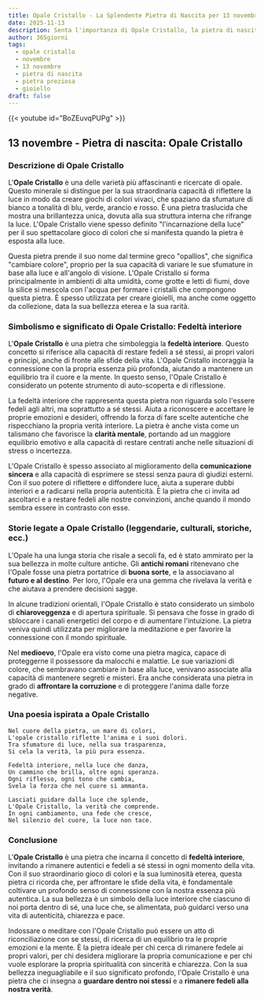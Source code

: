 ```yaml
---
title: Opale Cristallo - La Splendente Pietra di Nascita per 13 novembre
date: 2025-11-13
description: Senta l'importanza di Opale Cristallo, la pietra di nascita di 13 novembre che simboleggia Fedeltà interiore. Lasci che la sua bellezza e il suo significato illuminino la sua giornata.
author: 365giorni
tags:
  - opale cristallo
  - novembre
  - 13 novembre
  - pietra di nascita
  - pietra preziosa
  - gioiello
draft: false
---
```


{{< youtube id="BoZEuvqPUPg" >}}

## 13 novembre - Pietra di nascita: Opale Cristallo

### Descrizione di Opale Cristallo

L'**Opale Cristallo** è una delle varietà più affascinanti e ricercate di opale. Questo minerale si distingue per la sua straordinaria capacità di riflettere la luce in modo da creare giochi di colori vivaci, che spaziano da sfumature di bianco a tonalità di blu, verde, arancio e rosso. È una pietra traslucida che mostra una brillantezza unica, dovuta alla sua struttura interna che rifrange la luce. L'Opale Cristallo viene spesso definito "l'incarnazione della luce" per il suo spettacolare gioco di colori che si manifesta quando la pietra è esposta alla luce.

Questa pietra prende il suo nome dal termine greco "opallios", che significa "cambiare colore", proprio per la sua capacità di variare le sue sfumature in base alla luce e all'angolo di visione. L'Opale Cristallo si forma principalmente in ambienti di alta umidità, come grotte e letti di fiumi, dove la silice si mescola con l'acqua per formare i cristalli che compongono questa pietra. È spesso utilizzata per creare gioielli, ma anche come oggetto da collezione, data la sua bellezza eterea e la sua rarità.

### Simbolismo e significato di Opale Cristallo: Fedeltà interiore

L'**Opale Cristallo** è una pietra che simboleggia la **fedeltà interiore**. Questo concetto si riferisce alla capacità di restare fedeli a sé stessi, ai propri valori e principi, anche di fronte alle sfide della vita. L'Opale Cristallo incoraggia la connessione con la propria essenza più profonda, aiutando a mantenere un equilibrio tra il cuore e la mente. In questo senso, l'Opale Cristallo è considerato un potente strumento di auto-scoperta e di riflessione.

La fedeltà interiore che rappresenta questa pietra non riguarda solo l'essere fedeli agli altri, ma soprattutto a sé stessi. Aiuta a riconoscere e accettare le proprie emozioni e desideri, offrendo la forza di fare scelte autentiche che rispecchiano la propria verità interiore. La pietra è anche vista come un talismano che favorisce la **clarità mentale**, portando ad un maggiore equilibrio emotivo e alla capacità di restare centrati anche nelle situazioni di stress o incertezza.

L'Opale Cristallo è spesso associato al miglioramento della **comunicazione sincera** e alla capacità di esprimere se stessi senza paura di giudizi esterni. Con il suo potere di riflettere e diffondere luce, aiuta a superare dubbi interiori e a radicarsi nella propria autenticità. È la pietra che ci invita ad ascoltarci e a restare fedeli alle nostre convinzioni, anche quando il mondo sembra essere in contrasto con esse.

### Storie legate a Opale Cristallo (leggendarie, culturali, storiche, ecc.)

L'Opale ha una lunga storia che risale a secoli fa, ed è stato ammirato per la sua bellezza in molte culture antiche. Gli **antichi romani** ritenevano che l'Opale fosse una pietra portatrice di **buona sorte**, e la associavano al **futuro e al destino**. Per loro, l'Opale era una gemma che rivelava la verità e che aiutava a prendere decisioni sagge.

In alcune tradizioni orientali, l'Opale Cristallo è stato considerato un simbolo di **chiaroveggenza** e di apertura spirituale. Si pensava che fosse in grado di sbloccare i canali energetici del corpo e di aumentare l'intuizione. La pietra veniva quindi utilizzata per migliorare la meditazione e per favorire la connessione con il mondo spirituale.

Nel **medioevo**, l'Opale era visto come una pietra magica, capace di proteggerne il possessore da malocchi e malattie. Le sue variazioni di colore, che sembravano cambiare in base alla luce, venivano associate alla capacità di mantenere segreti e misteri. Era anche considerata una pietra in grado di **affrontare la corruzione** e di proteggere l'anima dalle forze negative.

### Una poesia ispirata a Opale Cristallo

```
Nel cuore della pietra, un mare di colori,
L'opale cristallo riflette l'anima e i suoi dolori.
Tra sfumature di luce, nella sua trasparenza,
Si cela la verità, la più pura essenza.

Fedeltà interiore, nella luce che danza,
Un cammino che brilla, oltre ogni speranza.
Ogni riflesso, ogni tono che cambia,
Svela la forza che nel cuore si ammanta.

Lasciati guidare dalla luce che splende,
L'Opale Cristallo, la verità che comprende.
In ogni cambiamento, una fede che cresce,
Nel silenzio del cuore, la luce non tace.
```

### Conclusione

L'**Opale Cristallo** è una pietra che incarna il concetto di **fedeltà interiore**, invitando a rimanere autentici e fedeli a sé stessi in ogni momento della vita. Con il suo straordinario gioco di colori e la sua luminosità eterea, questa pietra ci ricorda che, per affrontare le sfide della vita, è fondamentale coltivare un profondo senso di connessione con la nostra essenza più autentica. La sua bellezza è un simbolo della luce interiore che ciascuno di noi porta dentro di sé, una luce che, se alimentata, può guidarci verso una vita di autenticità, chiarezza e pace.

Indossare o meditare con l'Opale Cristallo può essere un atto di riconciliazione con se stessi, di ricerca di un equilibrio tra le proprie emozioni e la mente. È la pietra ideale per chi cerca di rimanere fedele ai propri valori, per chi desidera migliorare la propria comunicazione e per chi vuole esplorare la propria spiritualità con sincerità e chiarezza. Con la sua bellezza ineguagliabile e il suo significato profondo, l'Opale Cristallo è una pietra che ci insegna a **guardare dentro noi stessi** e a **rimanere fedeli alla nostra verità**.